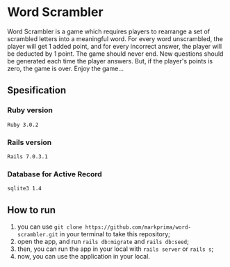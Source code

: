  # Word Scrambler

Word Scrambler is a game which requires players to rearrange a set of scrambled letters into a meaningful word. For every word unscrambled, the player will get 1 added point, and for every incorrect answer, the player will be deducted by 1 point. The game should never end. New questions should be generated each time the player answers. But, if the player's points is zero, the game is over. Enjoy the game...

## Spesification
 ### Ruby version
  `Ruby 3.0.2`

 ### Rails version
  `Rails 7.0.3.1`

 ### Database for Active Record
  `sqlite3 1.4`

## How to run
1. you can use `git clone https://github.com/markprima/word-scrambler.git` in your terminal to take this repository;
2. open the app, and run `rails db:migrate` and `rails db:seed`;
3. then, you can run the app in your local with `rails server` or `rails s`;
4. now, you can use the application in your local.
